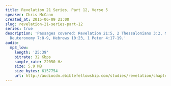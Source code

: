 ```yaml
---
title: Revelation 21 Series, Part 12, Verse 5
speaker: Chris McCann
created_at: 2015-06-09 21:00
slug: revelation-21-series-part-12
series: true
description: 'Passages covered: Revelation 21:5, 2 Thessalonians 3:2, Matthew 17:17,
  Deuteronomy 7:8-9, Hebrews 10:23, 1 Peter 4:17-19.'
audio:
  mp3_low:
    length: '25:39'
    bitrate: 32 Kbps
    sample_rate: 22050 Hz
    size: 5.9 MB
    size_bytes: 6157754
    url: http://audiocdn.ebiblefellowship.com/studies/revelation/chapter-21/2015.06.09_McCann_-_Revelation_21_Series_Part_12.mp3
---
```

